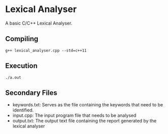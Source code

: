 # Lexical Analyser

A basic C/C++ Lexical Analyser.

## Compiling

```
g++ lexical_analyser.cpp --std=c++11
```

## Execution

```
./a.out
```

## Secondary Files

* keywords.txt: Serves as the file containing the keywords that need to be identified.
* input.cpp: The input program file that needs to be analysed
* output.txt: The output text file containing the report generated by the lexical analyser
